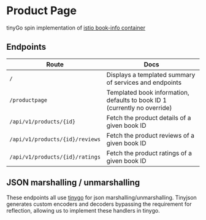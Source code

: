 # Product Page

tinyGo spin implementation of [istio book-info container](https://github.com/istio/istio/tree/master/samples/bookinfo)


## Endpoints

| Route                              | Docs  |
|------------------------------------|----------------------------------------------------------------------------|
| `/`                                | Displays a templated summary of services and endpoints                     |
| `/productpage`                     | Templated book information, defaults to book ID 1 (currently no override)  |
| `/api/v1/products/{id}`            | Fetch the product details of a given book ID                               |
| `/api/v1/products/{id}/reviews`    | Fetch the product reviews of a given book ID                               |
| `/api/v1/products/{id}/ratings`    | Fetch the product ratings of a given book ID                               |


## JSON marshalling / unmarshalling
These endpoints all use [tinygo](https://github.com/CosmWasm/tinyjson) for json marshalling/unmarshalling. Tinyjson generates custom encoders and decoders bypassing the requirement for reflection, allowing us to implement these handlers in tinygo.
